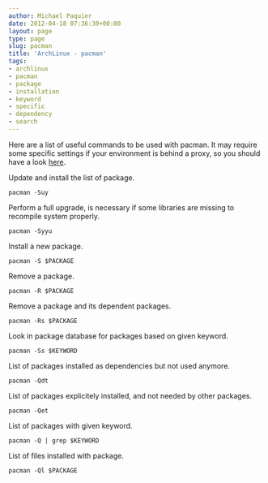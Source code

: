 ```yaml
---
author: Michael Paquier
date: 2012-04-18 07:36:30+00:00
layout: page
type: page
slug: pacman
title: 'ArchLinux - pacman'
tags:
- archlinux
- pacman
- package
- installation
- keyword
- specific
- dependency
- search
---
```

Here are a list of useful commands to be used with pacman. It may require
some specific settings if your environment is behind a proxy, so you
should have a look [here](/manuals/arch-linux/proxy-settings/).

Update and install the list of package.

    pacman -Suy

Perform a full upgrade, is necessary if some libraries are missing to
recompile system properly.

    pacman -Syyu

Install a new package.

    pacman -S $PACKAGE

Remove a package.

    pacman -R $PACKAGE

Remove a package and its dependent packages.

    pacman -Rs $PACKAGE

Look in package database for packages based on given keyword.

    pacman -Ss $KEYWORD

List of packages installed as dependencies but not used anymore.

    pacman -Qdt

List of packages explicitely installed, and not needed by other packages.

    pacman -Qet

List of packages with given keyword.

    pacman -Q | grep $KEYWORD

List of files installed with package.

    pacman -Ql $PACKAGE
